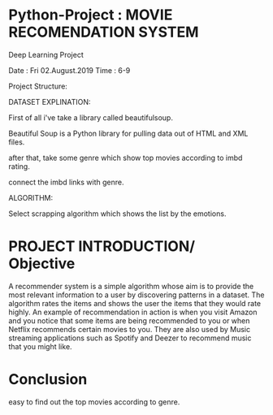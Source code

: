 # Python-Project : MOVIE RECOMENDATION SYSTEM
Deep Learning Project

Date : Fri 02.August.2019
Time : 6-9

Project Structure:

DATASET EXPLINATION:

First of all i've take a library called beautifulsoup.

Beautiful Soup is a Python library for pulling data out of HTML and XML files.

after that, take some genre which show top movies according to imbd rating.

connect the imbd links with genre.

ALGORITHM:

Select scrapping algorithm which shows the list by the emotions.




# PROJECT INTRODUCTION/ Objective


A recommender system is a simple algorithm whose aim is to provide the most relevant information to a user by discovering patterns in a dataset. The algorithm rates the items and shows the user the items that they would rate highly. An example of recommendation in action is when you visit Amazon and you notice that some items are being recommended to you or when Netflix recommends certain movies to you. They are also used by Music streaming applications such as Spotify and Deezer to recommend music that you might like.


# Conclusion

easy to find out the top movies according to genre.

